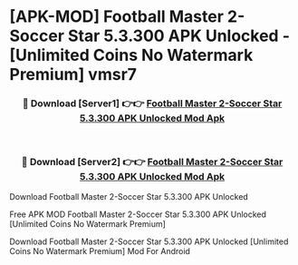 # [APK-MOD] Football Master 2-Soccer Star 5.3.300 APK Unlocked - [Unlimited Coins No Watermark Premium] vmsr7



<div align="center">
<h3>🔴 Download [Server1] 👉👉 <a href="https://momento.my/?title=Football_Master_2-Soccer_Star_5.3.300_APK_Unlocked">Football Master 2-Soccer Star 5.3.300 APK Unlocked Mod Apk</a></h3><br>

<h3>🔴 Download [Server2] 👉👉 <a href="https://momento.my/?title=Football_Master_2-Soccer_Star_5.3.300_APK_Unlocked">Football Master 2-Soccer Star 5.3.300 APK Unlocked Mod Apk</a></h3>
</div>



Download Football Master 2-Soccer Star 5.3.300 APK Unlocked 

Free APK MOD Football Master 2-Soccer Star 5.3.300 APK Unlocked [Unlimited Coins No Watermark Premium]

Download Football Master 2-Soccer Star 5.3.300 APK Unlocked [Unlimited Coins No Watermark Premium] Mod For Android

